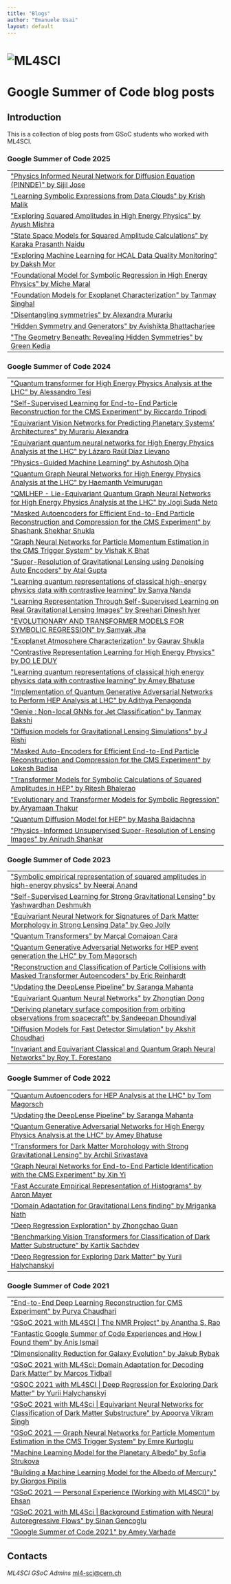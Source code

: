 ```yaml
---
title: "Blogs"
author: "Emanuele Usai"
layout: default
---
```



# ![ML4SCI](/images/CERN-HSF-GSoC-logo.png)

# Google Summer of Code blog posts

## Introduction

This is a collection of blog posts from GSoC students who worked with ML4SCI.

### Google Summer of Code 2025

<table class="table table-hover table-striped">

<tr>
    <td><a href="https://medium.com/@sijiljose.999/gsoc-2025-with-ml4sci-part-i-physics-informed-neural-network-for-diffusion-equation-pinnde-491d46a5b84d" target="_blank">"Physics Informed Neural Network for Diffusion Equation (PINNDE)" by Sijil Jose</a></td>
  </tr>

<tr>
    <td><a href="https://medium.com/@krishmalikus/learning-symbolic-expressions-from-data-clouds-d186f05435bd" target="_blank">"Learning Symbolic Expressions from Data Clouds" by Krish Malik</a></td>
  </tr>

<tr>
    <td><a href="https://medium.com/@ayush89718/exploring-squared-amplitudes-in-high-energy-physics-with-ml4sci-my-gsoc-journey-453a2349f9d5" target="_blank">"Exploring Squared Amplitudes in High Energy Physics" by Ayush Mishra</a></td>
  </tr>

<tr>
    <td><a href="https://medium.com/@prasanthnaidu31k/state-space-models-for-squared-amplitude-calculations-618b9ea4a4fd" target="_blank">"State Space Models for Squared Amplitude Calculations" by 	Karaka Prasanth Naidu</a></td>
  </tr>

<tr>
    <td><a href="https://medium.com/@daksh3982/exploring-machine-learning-for-hcal-data-quality-monitoring-06fee3c59bd0" target="_blank">"Exploring Machine Learning for HCAL Data Quality Monitoring" by Daksh Mor</a></td>
  </tr>

<tr>
    <td><a href="https://medium.com/@michemarall/foundational-model-for-symbolic-regression-in-high-energy-physics-8571d6ea8ed2" target="_blank">"Foundational Model for Symbolic Regression in High Energy Physics" by Miche Maral</a></td>
  </tr>

<tr>
    <td><a href="https://medium.com/@singhaltanmay55/foundation-models-for-exoplanet-characterization-9ab7ef402f08" target="_blank">"Foundation Models for Exoplanet Characterization" by Tanmay Singhal</a></td>
  </tr>

<tr>
    <td><a href="https://medium.com/@murariu.alexandra2002/disentangling-symmetries-gsoc25-ml4sci-e2e-41b17276d184" target="_blank">"Disentangling symmetries" by Alexandra Murariu</a></td>
  </tr>

<tr>
    <td><a href="https://medium.com/@avishiktaa.bhattacharrjee/hidden-symmetry-and-generators-2dcdb18fbee4" target="_blank">"Hidden Symmetry and Generators" by Avishikta Bhattacharjee</a></td>
  </tr>

<tr>
    <td><a href="https://medium.com/@greenkedia10/the-geometry-beneath-revealing-hidden-symmetries-8cadf0c8118b" target="_blank">"The Geometry Beneath: Revealing Hidden Symmetries" by Green Kedia</a></td>
  </tr>

</table>

### Google Summer of Code 2024

<table class="table table-hover table-striped">

  
<tr>
    <td><a href="https://medium.com/@tesi.alessandro88/gsoc-24-quantum-transformer-for-high-energy-physics-analysis-at-ml4sci-ab8a86acdab0" target="_blank">"Quantum transformer for High Energy Physics Analysis at the LHC" by Alessandro Tesi</a></td>
  </tr>

    
<tr>
    <td><a href="https://medium.com/@riccardotripodi/self-supervised-learning-for-end-to-end-particle-reconstruction-for-the-cms-experiment-2-2-9997aa51ca7d" target="_blank">"Self-Supervised Learning for End-to-End Particle Reconstruction for the CMS Experiment" by Riccardo Tripodi</a></td>
  </tr>

  
<tr>
    <td><a href="https://medium.com/@murariu.alexandra2002/gsoc-ml4sci-exxa-equivariant-vision-networks-for-predicting-planetary-systems-architectures-b6f7c5846bda" target="_blank">"Equivariant Vision Networks for Predicting Planetary Systems’ Architectures" by Murariu Alexandra</a></td>
  </tr>

   
<tr>
    <td><a href="https://medium.com/@214lievano/equivariant-quantum-neural-networks-for-high-energy-physics-analysis-at-the-lhc-59b55ed3d43e" target="_blank">"Equivariant quantum neural networks for High Energy Physics Analysis at the LHC" by Lázaro Raúl Díaz Lievano</a></td>
  </tr>

  
<tr>
    <td><a href="https://medium.com/@ojhaaashutosh1005/gsoc24-with-ml4sci-physics-guided-machine-learning-final-evaluation-0814ed47bbd2" target="_blank">"Physics-Guided Machine Learning" by Ashutosh Ojha</a></td>
  </tr>

    
<tr>
    <td><a href="https://medium.com/@haemanth10/quantum-graph-neural-networks-9cde9613a8d5" target="_blank">"Quantum Graph Neural Networks for High Energy Physics Analysis at the LHC" by Haemanth Velmurugan</a></td>
  </tr>

    
<tr>
    <td><a href="https://jogisuda.github.io/posts/2024/07/lie-eqgnn/" target="_blank">"QMLHEP - Lie-Equivariant Quantum Graph Neural Networks for High Energy Physics Analysis at the LHC" by Jogi Suda Neto</a></td>
  </tr>

  
<tr>
    <td><a href="https://medium.com/@shuklashashankshekhar863/masked-autoencoders-for-efficient-end-to-end-particle-reconstruction-and-compression-for-the-cms-fdd7b941a2bb" target="_blank">"Masked Autoencoders for Efficient End-to-End Particle Reconstruction and Compression for the CMS Experiment" by Shashank Shekhar Shukla</a></td>
  </tr>

   
<tr>
    <td><a href="https://medium.com/@vishak.bhat5/gsoc24-with-ml4sci-graph-neural-networks-for-particle-momentum-estimation-in-the-cms-trigger-e67e3f43a292" target="_blank">"Graph Neural Networks for Particle Momentum Estimation in the CMS Trigger System" by Vishak K Bhat</a></td>
  </tr>

   
<tr>
    <td><a href="https://medium.com/@guptaatal/single-image-super-resolution-using-denoising-auto-encoder-f05facda6485" target="_blank">"Super-Resolution of Gravitational Lensing using Denoising Auto Encoders" by Atal Gupta</a></td>
  </tr>

   
<tr>
    <td><a href="https://sanyananda.github.io/ML4Sci_QuantumContrastiveLearning/" target="_blank">"Learning quantum representations of classical high-energy physics data with contrastive learning" by Sanya Nanda</a></td>
  </tr>


   
<tr>
    <td><a href="https://iyersreehari.github.io/gsoc24-blog-deeplense-ssl/" target="_blank">"Learning Representation Through Self-Supervised Learning on Real Gravitational Lensing Images" by Sreehari Dinesh Iyer</a></td>
  </tr>

   
<tr>
    <td><a href="https://medium.com/@samyakjha71/symbolic-regression-gsoc-24-final-evaluations-40aea5aad6dd" target="_blank">"EVOLUTIONARY AND TRANSFORMER MODELS FOR SYMBOLIC REGRESSION" by Samyak Jha</a></td>
  </tr>

  
<tr>
    <td><a href="https://medium.com/@shuklag554/exoplanet-atmosphere-characterization-gsoc24-ml4sci-part-2-96392e3ba190" target="_blank">"Exoplanet Atmosphere Characterization" by Gaurav Shukla</a></td>
  </tr>

  
<tr>
    <td><a href="https://duydl.github.io/blogs/end-term-report-gsoc24.html" target="_blank">"Contrastive Representation Learning for High Energy Physics" by DO LE DUY</a></td>
  </tr>

    
<tr>
    <td><a href="https://medium.com/@ameybhatuse315/quantum-graph-contrastive-learning-for-high-energy-physics-aa6e49eaa34f" target="_blank">"Learning quantum representations of classical high energy physics data with contrastive learning" by Amey Bhatuse</a></td>
  </tr>

   
<tr>
    <td><a href="https://medium.com/@swheatdreamz/whos-at-loss-0b921b3e1bb4" target="_blank">"Implementation of Quantum Generative Adversarial Networks to Perform HEP Analysis at LHC" by Adithya Penagonda</a></td>
  </tr>

  
<tr>
    <td><a href="https://medium.com/@pankajbakshi88/non-local-gnns-for-jet-classification-going-beyond-graphs-5b62286e5c58" target="_blank">"Genie : Non-local GNNs for Jet Classification" by Tanmay Bakshi</a></td>
  </tr>

   
<tr>
    <td><a href="https://medium.com/@rishirswamy/gsoc-24-with-ml4sci-part-2-diffusion-models-for-gravitational-lensing-simulations-7c667be4bf45" target="_blank">"Diffusion models for Gravitational Lensing Simulations" by J Rishi</a></td>
  </tr>

   
<tr>
    <td><a href="https://medium.com/@lokeshbadisa657/gsoc-2024-with-ml4sci-masked-auto-encoders-for-efficient-end-to-end-particle-reconstruction-and-60ea4dde539e" target="_blank">"Masked Auto-Encoders for Efficient End-to-End Particle Reconstruction and Compression for the CMS Experiment" by Lokesh Badisa</a></td>
  </tr>

 
<tr>
    <td><a href="https://www.linkedin.com/posts/ritesh-bhalerao_gsoc-activity-7256869917877026816-2TCY?utm_source=share&utm_medium=member_desktop" target="_blank">"Transformer Models for Symbolic Calculations of Squared Amplitudes in HEP" by Ritesh Bhalerao</a></td>
  </tr>

  
<tr>
    <td><a href="https://medium.com/@aryamaanthakur/transformers-meet-evolution-a-hybrid-approach-to-symbolic-regression-final-progress-gsoc-0de041ac013d" target="_blank">"Evolutionary and Transformer Models for Symbolic Regression" by Aryamaan Thakur</a></td>
  </tr>

  
<tr>
    <td><a href="https://medium.com/@mashapotatoes/gsoc-quantum-diffusion-model-for-high-energy-physics-part-ii-6e693d625931" target="_blank">"Quantum Diffusion Model for HEP" by Masha Baidachna</a></td>
  </tr>

   
  <tr>
    <td><a href="https://medium.com/@anirudhshankar99/physics-informed-unsupervised-super-resolution-of-lensing-images-gsoc-2024-x-ml4sci-51cedc1cfb00" target="_blank">"Physics-Informed Unsupervised Super-Resolution of Lensing Images" by Anirudh Shankar</a></td>
  </tr>

</table>

### Google Summer of Code 2023

<table class="table table-hover table-striped">

  <tr>
    <td><a href="https://medium.com/@neerajanandfirst/my-journey-to-google-summer-of-code-2023-with-ml4sci-8822ce64464a" target="_blank">"Symbolic empirical representation of squared amplitudes in high-energy physics" by Neeraj Anand</a></td>
  </tr>

  <tr>
    <td><a href="https://medium.com/@yaashwardhan/self-supervised-learning-for-strong-gravitational-lensing-part1-5a049e976b51" target="_blank">"Self-Supervised Learning for Strong Gravitational Lensing" by Yashwardhan Deshmukh</a></td>
  </tr>
  <tr>
    <td><a href="https://kingjuno.github.io/gsoc/" target="_blank">"Equivariant Neural Network for Signatures of Dark Matter Morphology in Strong Lensing Data" by Geo Jolly</a></td>
  </tr>
  <tr>
    <td><a href="https://salcc.github.io/blog/gsoc23" target="_blank">"Quantum Transformers" by Marçal Comajoan Cara</a></td>
  </tr>
  
  <tr>
    <td><a href="https://www.tommago.com/posts/gsoc23/" target="_blank">"Quantum Generative Adversarial Networks for HEP event generation the LHC" by Tom Magorsch</a></td>
  </tr>
  
  <tr>
    <td><a href="https://medium.com/@eric0reinhardt/gsoc-2023-with-ml4sci-reconstruction-and-classification-of-particle-collisions-with-masked-bab8b38958df" target="_blank">"Reconstruction and Classification of Particle Collisions with Masked Transformer Autoencoders" by Eric Reinhardt</a></td>
  </tr>

  <tr>
    <td><a href="https://medium.com/@saranga.boo/updating-the-deeplense-pipeline-part-2-gsoc-2023-with-ml4sci-299a48d0dd23" target="_blank">"Updating the DeepLense Pipeline" by Saranga Mahanta</a></td>
  </tr>

  <tr>
    <td><a href="https://medium.com/@zhontiandong/equivariant-quantum-neural-networks-be4ba231c457" target="_blank">"Equivariant Quantum Neural Networks" by Zhongtian Dong</a></td>
  </tr>

  <tr>
    <td><a href="https://medium.com/@dsandeepan995/gsoc23-with-ml4sci-deriving-planetary-surface-composition-from-orbiting-observations-from-46f81885c9be" target="_blank">"Deriving planetary surface composition from orbiting observations from spacecraft" by Sandeepan Dhoundiyal</a></td>
  </tr>
  
  <tr>
    <td><a href="https://medium.com/@akshit.chodhary/wrap-up-gsoc-2023-ml4sci-2f98adaa21ae" target="_blank">"Diffusion Models for Fast Detector Simulation" by Akshit Choudhari</a></td>
  </tr>
  <tr>
    <td><a href="https://royforestano.github.io/blog/2023/2023-gsoc-ml4sci-qmlhep/" target="_blank">"Invariant and Equivariant Classical and Quantum Graph Neural Networks" by Roy T. Forestano</a></td>
  </tr>

</table>


### Google Summer of Code 2022

<table class="table table-hover table-striped">

  
  <tr>
    <td><a href="https://www.tommago.com/posts/gsoc/" target="_blank">"Quantum Autoencoders for HEP Analysis at the LHC" by Tom Magorsch</a></td>
  </tr>

  
  <tr>
    <td><a href="https://medium.com/@saranga.boo/updating-the-deeplense-pipeline-gsoc-2022-with-ml4sci-deb9f20cc928" target="_blank">"Updating the DeepLense Pipeline" by Saranga Mahanta</a></td>
  </tr>

  
  <tr>
    <td><a href="https://medium.com/@ameybhatuse315/quantum-generative-adversarial-networks-for-high-energy-physics-analysis-at-the-lhc-google-summer-98e2ed67a55e" target="_blank">"Quantum Generative Adversarial Networks for High Energy Physics Analysis at the LHC" by Amey Bhatuse</a></td>
  </tr>

 
  <tr>
    <td><a href="https://medium.com/@archilsrivastava/transformers-for-dark-matter-morphology-with-strong-gravitational-lensing-gsoc-2022-with-ml4sci-b34a03d30114" target="_blank">"Transformers for Dark Matter Morphology with Strong Gravitational Lensing" by Archil Srivastava</a></td>
  </tr>

  
  <tr>
    <td><a href="https://medium.com/@haku20010427/gsoc2022-ml4sci-graph-neural-networks-for-end-to-end-particle-identification-with-the-cms-e38a7abf2bc5" target="_blank">"Graph Neural Networks for End-to-End Particle Identification with the CMS Experiment" by Xin Yi</a></td>
  </tr>

  
  <tr>
    <td><a href="https://medium.com/@asmayer1216/gsoc-2022-with-ml4sci-e350db0907cd" target="_blank">"Fast Accurate Empirical Representation of Histograms" by Aaron Mayer</a></td>
  </tr>

  
  <tr>
    <td><a href="https://mrinath.medium.com/domain-adaptation-for-gravitational-lens-finding-gsoc-22-ml4sci-7b70b2be6d6b" target="_blank">"Domain Adaptation for Gravitational Lens finding" by Mriganka Nath</a></td>
  </tr>

 
  <tr>
    <td><a href="https://medium.com/@gg884691896/gsoc-2021-with-ml4sci-deep-regression-exploration-34d5d8fb4643" target="_blank">"Deep Regression Exploration" by Zhongchao Guan</a></td>
  </tr>

  
  <tr>
    <td><a href="https://medium.com/@sachdev.kartik25/benchmarking-vision-transformers-for-classification-of-dark-matter-substructure-gsoc-2022-with-6ec7711cc32d" target="_blank">"Benchmarking Vision Transformers for Classification of Dark Matter Substructure" by Kartik Sachdev</a></td>
  </tr>

  
  <tr>
    <td><a href="https://medium.com/@yuriihalyc/gsoc-2022-with-ml4sci-deep-regression-for-exploring-dark-matter-3f2f1badb60f" target="_blank">"Deep Regression for Exploring Dark Matter" by Yurii Halychanskyi</a></td>
  </tr>

</table>

### Google Summer of Code 2021

<table class="table table-hover table-striped">

  <tr>
    <td><a href="https://medium.com/@purva.chaudhari02/google-summer-of-code-2021-5cf8ef45d2d2" target="_blank">"End-to-End Deep Learning Reconstruction for CMS Experiment" by Purva Chaudhari</a></td>
  </tr>

  <tr>
    <td><a href="https://medium.com/@aanantha.s.rao/gsoc-2021-with-ml4sci-the-nmr-project-1a5e8995af9" target="_blank">"GSoC 2021 with ML4SCI | The NMR Project" by Anantha S. Rao</a></td>
  </tr>

  <tr>
    <td><a href="https://anisismail09.medium.com/fantastic-google-summer-of-code-experiences-and-how-i-found-them-dd1c5b09a364" target="_blank">"Fantastic Google Summer of Code Experiences and How I Found them" by Anis Ismail</a></td>
  </tr>

  <tr>
    <td><a href="https://medium.com/@jbrybak/dimensionality-reduction-for-galaxy-evolution-82235391dcd3" target="_blank">"Dimensionality Reduction for Galaxy Evolution" by Jakub Rybak</a></td>
  </tr>

  <tr>
    <td><a href="https://medium.com/@marcostidball/gsoc-2021-with-ml4sci-domain-adaptation-for-decoding-dark-matter-bf0380898aed" target="_blank">"GSoC 2021 with ML4Sci: Domain Adaptation for Decoding Dark Matter" by Marcos Tidball</a></td>
  </tr>

  <tr>
    <td><a href="https://medium.com/@yuriihalyc/gsoc-2021-with-ml4sci-deep-regression-for-exploring-dark-matter-32691c46adfa" target="_blank">"GSOC 2021 with ML4SCI | Deep Regression for Exploring Dark Matter" by Yurii Halychanskyi</a></td>
  </tr>

  <tr>
    <td><a href="https://medium.com/@singhapoorva388/gsoc-2021-with-ml4sci-equivariant-neural-networks-for-classification-of-dark-matter-substructure-64ef3877477a" target="_blank">"GSoC 2021 with ML4Sci | Equivariant Neural Networks for Classification of Dark Matter Substructure" by Apoorva Vikram Singh</a></td>
  </tr>

  <tr>
    <td><a href="https://medium.com/@emre.kurt.96/gsoc-2021-graph-neural-networks-for-particle-momentum-estimation-in-the-cms-trigger-system-2216e4e4d005" target="_blank">"GSoC 2021 — Graph Neural Networks for Particle Momentum Estimation in the CMS Trigger System" by 
Emre Kurtoglu</a></td>
  </tr>

  <tr>
    <td><a href="https://gist.github.com/strukovas/7ffcc9edd823c5bf7afa7541ae04f647" target="_blank">"Machine Learning Model for the Planetary Albedo" by Sofia Strukova</a></td>
  </tr>

  <tr>
    <td><a href="https://gist.github.com/giorgos314/212ed883cb097e3012e36f24f91fb52f" target="_blank">"Building a Machine Learning Model for the Albedo of Mercury" by Giorgos Pipilis</a></td>
  </tr>

  <tr>
    <td><a href="https://medium.com/@ehsanulhaq18/gsoc-2021-personal-experience-working-with-ml4sci-921c684e30ee" target="_blank">"GSoC 2021 — Personal Experience (Working with ML4SCI)" by Ehsan</a></td>
  </tr>

  <tr>
    <td><a href="https://medium.com/@sinan.gencogluu/gsoc-2021-with-ml4sci-background-estimation-with-neural-autoregressive-flows-b164e247e183" target="_blank">"GSoC 2021 with ML4Sci | Background Estimation with Neural Autoregressive Flows" by Sinan Gencoglu</a></td>
  </tr>

  <tr>
    <td><a href="https://yemaedahrav.github.io/ameygsocblog/" target="_blank">"Google Summer of Code 2021" by Amey Varhade</a></td>
  </tr>

</table>




## Contacts

*ML4SCI GSoC Admins* [ml4-sci@cern.ch](mailto:ml4-sci@cern.ch)


